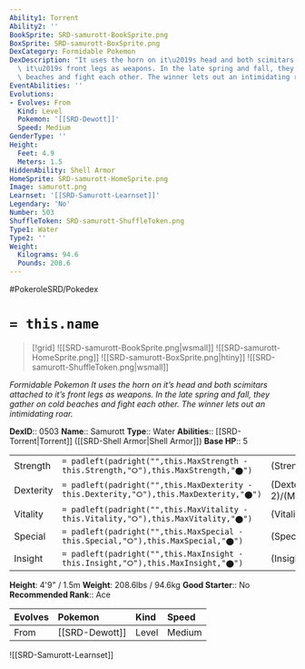 ```yaml
---
Ability1: Torrent
Ability2: ''
BookSprite: SRD-samurott-BookSprite.png
BoxSprite: SRD-samurott-BoxSprite.png
DexCategory: Formidable Pokemon
DexDescription: "It uses the horn on it\u2019s head and both scimitars attached to\
  \ it\u2019s front legs as weapons. In the late spring and fall, they gather on cold\
  \ beaches and fight each other. The winner lets out an intimidating roar."
EventAbilities: ''
Evolutions:
- Evolves: From
  Kind: Level
  Pokemon: '[[SRD-Dewott]]'
  Speed: Medium
GenderType: ''
Height:
  Feet: 4.9
  Meters: 1.5
HiddenAbility: Shell Armor
HomeSprite: SRD-samurott-HomeSprite.png
Image: samurott.png
Learnset: '[[SRD-Samurott-Learnset]]'
Legendary: 'No'
Number: 503
ShuffleToken: SRD-samurott-ShuffleToken.png
Type1: Water
Type2: ''
Weight:
  Kilograms: 94.6
  Pounds: 208.6
---
```


#PokeroleSRD/Pokedex

# `= this.name`

> [!grid]
> ![[SRD-samurott-BookSprite.png|wsmall]]
> ![[SRD-samurott-HomeSprite.png]]
> ![[SRD-samurott-BoxSprite.png|htiny]]
> ![[SRD-samurott-ShuffleToken.png|wsmall]]


*Formidable Pokemon*
*It uses the horn on it’s head and both scimitars attached to it’s front legs as weapons. In the late spring and fall, they gather on cold beaches and fight each other. The winner lets out an intimidating roar.*

**DexID**:: 0503
**Name**:: Samurott
**Type**:: Water
**Abilities**:: [[SRD-Torrent|Torrent]] ([[SRD-Shell Armor|Shell Armor]])
**Base HP**:: 5

|           |                                                                                        |                                          |
| --------- | -------------------------------------------------------------------------------------- | ---------------------------------------- |
| Strength  | `= padleft(padright("",this.MaxStrength - this.Strength,"⭘"),this.MaxStrength,"⬤")`    | (Strength::3)/(MaxStrength::6)   |
| Dexterity | `= padleft(padright("",this.MaxDexterity - this.Dexterity,"⭘"),this.MaxDexterity,"⬤")` | (Dexterity:: 2)/(MaxDexterity::5) |
| Vitality  | `= padleft(padright("",this.MaxVitality - this.Vitality,"⭘"),this.MaxVitality,"⬤")`    | (Vitality::2)/(MaxVitality::5)   |
| Special   | `= padleft(padright("",this.MaxSpecial - this.Special,"⭘"),this.MaxSpecial,"⬤")`       | (Special::3)/(MaxSpecial::6)     |
| Insight   | `= padleft(padright("",this.MaxInsight - this.Insight,"⭘"),this.MaxInsight,"⬤")`       | (Insight::2)/(MaxInsight::5)     |

**Height**: 4'9" / 1.5m
**Weight**: 208.6lbs / 94.6kg
**Good Starter**:: No
**Recommended Rank**:: Ace

| Evolves   | Pokemon        | Kind   | Speed   |
|:----------|:---------------|:-------|:--------|
| From      | [[SRD-Dewott]] | Level  | Medium  |

![[SRD-Samurott-Learnset]]